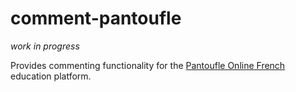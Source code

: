 # comment-pantoufle

*work in progress*

Provides commenting functionality for the [Pantoufle Online French](https://pantoufle.online) education platform.
